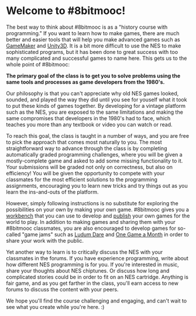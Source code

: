 Welcome to #8bitmooc!
=====================

The best way to think about #8bitmooc is as a "history course with programming."
If you want to learn how to make games, there are much better and easier tools
that will help you make advanced games such as [GameMaker](http://yoyogames.com)
and [Unity3D](http://unity3d.com). It is a bit more difficult to use the NES
to make sophisticated programs, but it has been done to great success with too
many complicated and successful games to name here. This gets us to the whole
point of #8bitmooc:

**The primary goal of the class is to get you to solve problems using the same
tools and processes as game developers from the 1980's.**

Our philosophy is that you can't appreciate why old NES games looked, sounded,
and played the way they did until you see for youself what it took to put these
kinds of games together. By developing for a vintage platform such as the NES,
you are exposed to the same limitations and making the same compromises that
developers in the 1980's had to face, which teaches you more than any textbook
or video you can watch or read.

To reach this goal, the class is taught in a number of ways, and you are free
to pick the approach that comes most naturally to you. The most straightforward
way to advance through the class is by completing automatically graded
programming challenges, where you will be given a mostly-complete game and
asked to add some missing functionality to it. Your submissions will be graded
not only on correctness, but also on efficiency! You will be given the
opportunity to compete with your classmates for the most efficient solutions to
the programming assignments, encouraging you to learn new tricks and try things
out as you learn the ins-and-outs of the platform.

However, simply following instructions is no substitute for exploring the
possibilities on your own by making your own game. #8bitmooc gives you a
[workbench](http://learn.8bitmooc.org/project/) that you can use to develop and
[publish](http://learn.8bitmooc.org/arcade/) your own games for the world to
play. In addition to making games and sharing them with your #8bitmooc classmates,
you are also encouraged to develop games for so-called "game jams" such as
[Ludum Dare](http://ludumdare.com) and [One Game a Month](http://onegameamonth.com)
in order to share your work with the public.

Yet another way to learn is to critically discuss the NES with your classmates in
the forums. If you have experience programming, write about how different NES
programming is for you. If you're interested in music, share your thoughts about
NES chiptunes. Or discuss how long and complicated stories could be in order
to fit on an NES cartridge. Anything is fair game, and as you get farther in
the class, you'll earn access to new forums to discuss the content with your
peers.

We hope you'll find the course challenging and engaging, and can't wait to see
what you create while you're here. :)

